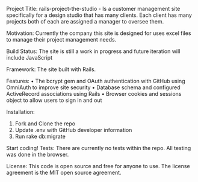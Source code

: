 Project Title: 
rails-project-the-studio - Is a customer management site specifically for a design studio that has many clients. Each client has many projects both of each are assigned a manager to oversee them.

Motivation:
Currently the company this site is designed for uses excel files to manage their project management needs.

Build Status:
The site is still a work in progress and future iteration will include JavaScript

Framework:
The site built with Rails.

Features:
•	The bcrypt gem and OAuth authentication with GitHub using OmniAuth to improve site security
•	Database schema and configured ActiveRecord associations using Rails
•	Browser cookies and sessions object to allow users to sign in and out

Installation:
1.	Fork and Clone the repo
2.	Update .env with GitHub developer information
3.	Run rake db:migrate

Start coding!
Tests:
There are currently no tests within the repo. All testing was done in the browser.

License:
	This code is open source and free for anyone to use. The license agreement is the MIT open source agreement.

